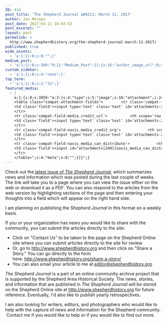 ```yaml
---
ID: 414
post_title: 'The Shepherd Journal &#8211; March 11, 2017'
author: Jon Morgan
post_date: 2017-03-11 16:43:53
post_excerpt: ""
layout: post
permalink: >
  http://www.shepherdhistory.org/the-shepherd-journal-march-11-2017/
published: true
wide_assets:
  - 'a:1:{i:0;s:0:"";}'
medium_post:
  - 'a:1:{i:0;s:309:"O:11:"Medium_Post":11:{s:16:"author_image_url";N;s:10:"author_url";N;s:11:"byline_name";N;s:12:"byline_email";N;s:10:"cross_link";s:2:"no";s:2:"id";N;s:21:"follower_notification";s:3:"yes";s:7:"license";s:19:"all-rights-reserved";s:14:"publication_id";s:12:"881fb60cdbf3";s:6:"status";s:4:"none";s:3:"url";N;}";}'
custom_sidebar:
  - 'a:1:{i:0;s:4:"none";}'
top_term:
  - 'a:1:{i:0;s:2:"31";}'
featured_media:
  - |
    a:1:{i:0;s:3959:"a:3:{s:4:"type";s:5:"image";s:10:"attachment";i:249;s:15:"attachment_data";a:33:{s:2:"id";i:249;s:5:"title";s:10:"word-image";s:8:"filename";s:15:"word-image.jpeg";s:3:"url";s:73:"http://www.shepherdhistory.org/wp-content/uploads/2017/02/word-image.jpeg";s:4:"link";s:112:"http://www.shepherdhistory.org/shepherd-sugar-bush-maple-weekend-open-house-to-be-held-march-18-19/word-image-9/";s:3:"alt";s:0:"";s:6:"author";s:1:"1";s:11:"description";s:0:"";s:7:"caption";s:0:"";s:4:"name";s:12:"word-image-9";s:6:"status";s:7:"inherit";s:10:"uploadedTo";i:248;s:4:"date";i:1487448544000;s:8:"modified";i:1487448544000;s:9:"menuOrder";i:0;s:4:"mime";s:10:"image/jpeg";s:4:"type";s:5:"image";s:7:"subtype";s:4:"jpeg";s:4:"icon";s:67:"http://www.shepherdhistory.org/wp-includes/images/media/default.png";s:13:"dateFormatted";s:17:"February 18, 2017";s:6:"nonces";a:3:{s:6:"update";s:10:"8f7dfbf2ea";s:6:"delete";s:10:"1ebb8209d8";s:4:"edit";s:10:"21db5a2f82";}s:8:"editLink";s:69:"http://www.shepherdhistory.org/wp-admin/post.php?post=249&action=edit";s:4:"meta";b:0;s:10:"authorName";s:17:"32bpwr3@gmail.com";s:14:"uploadedToLink";s:69:"http://www.shepherdhistory.org/wp-admin/post.php?post=248&action=edit";s:15:"uploadedToTitle";s:67:"Shepherd Sugar Bush Maple Weekend Open House to be held March 18-19";s:15:"filesizeInBytes";i:695479;s:21:"filesizeHumanReadable";s:6:"679 KB";s:6:"height";i:1875;s:5:"width";i:2500;s:11:"orientation";s:9:"landscape";s:5:"sizes";a:4:{s:9:"thumbnail";a:4:{s:6:"height";i:140;s:5:"width";i:140;s:3:"url";s:81:"http://www.shepherdhistory.org/wp-content/uploads/2017/02/word-image-140x140.jpeg";s:11:"orientation";s:9:"landscape";}s:6:"medium";a:4:{s:6:"height";i:252;s:5:"width";i:336;s:3:"url";s:81:"http://www.shepherdhistory.org/wp-content/uploads/2017/02/word-image-336x252.jpeg";s:11:"orientation";s:9:"landscape";}s:5:"large";a:4:{s:6:"height";i:578;s:5:"width";i:771;s:3:"url";s:81:"http://www.shepherdhistory.org/wp-content/uploads/2017/02/word-image-771x578.jpeg";s:11:"orientation";s:9:"landscape";}s:4:"full";a:4:{s:3:"url";s:73:"http://www.shepherdhistory.org/wp-content/uploads/2017/02/word-image.jpeg";s:6:"height";i:1875;s:5:"width";i:2500;s:11:"orientation";s:9:"landscape";}}s:6:"compat";a:2:{s:4:"item";s:1710:"<input type="hidden" name="attachments[249][menu_order]" value="0" /><p class="media-types media-types-required-info">Required fields are marked <span class="required">*</span></p>
    <table class="compat-attachment-fields">		<tr class='compat-field-media_credit'>			<th scope='row' class='label'><label for='attachments-249-media_credit'><span class='alignleft'>Credit</span><br class='clear' /></label></th>
    <td class='field'><input type='text' class='text' id='attachments-249-media_credit' name='attachments[249][media_credit]' value=''  /></td>
    </tr>
    <tr class='compat-field-media_credit_url'>			<th scope='row' class='label'><label for='attachments-249-media_credit_url'><span class='alignleft'>Credit URL</span><br class='clear' /></label></th>
    <td class='field'><input type='text' class='text' id='attachments-249-media_credit_url' name='attachments[249][media_credit_url]' value=''  /></td>
    </tr>
    <tr class='compat-field-navis_media_credit_org'>			<th scope='row' class='label'><label for='attachments-249-navis_media_credit_org'><span class='alignleft'>Organization</span><br class='clear' /></label></th>
    <td class='field'><input type='text' class='text' id='attachments-249-navis_media_credit_org' name='attachments[249][navis_media_credit_org]' value=''  /></td>
    </tr>
    <tr class='compat-field-navis_media_can_distribute'>			<th scope='row' class='label'><label for='attachments-249-navis_media_can_distribute'><span class='alignleft'>Can<br />distribute?</span><br class='clear' /></label></th>
    <td class='field'><input id="attachments[249][navis_media_can_distribute]" name="attachments[249][navis_media_can_distribute]" type="checkbox" value="1"  /></td>
    </tr>
    </table>";s:4:"meta";s:0:"";}}}";}
---
```

Check out the<a href="https://www.gitbook.com/book/shepherdjrn/dcb-02262017/details"> latest issue of <em>The Shepherd Journal</em></a>, which summarizes news and information which was posted during the last couple of weeks. The link will take you to a page where you can view the issue either on the web or download it as a PDF. You can also respond to the articles from the web version by highlighting sections of the page and then entering your thoughts into a field which will appear on the right hand side.

I am planning on publishing the <em>Shepherd Journal</em> in this format on a weekly basis.

If you or your organization has news you would like to share with the community, you can submit the articles directly to the site:
<ul>
 	<li>Click on "Contact Us" to be taken to the page on the Shepherd Online site where you can submit articles directly to the site for review</li>
 	<li>Or, go to <a href="http://www.shepherdhistory.org">http://www.shepherdhistory.org</a> and then click on "Share a Story." You can go directly to the form here: <a href="http://www.shepherdhistory.org/share-a-story/">http://www.shepherdhistory.org/share-a-story/</a></li>
 	<li>You can also email your article to me at <a href="mailto:editor@shepherdhistory.org">editor@shepherdhistory.org</a>.</li>
</ul>
<em>The Shepherd Journal</em> is a part of an online community archive project that is supported by the Shepherd Area Historical Society. The news, stories, and information that are published in <em>The Shepherd Journal </em>will be stored on the Shepherd Online site at <a href="http://www.shepherdhistory.org">http://www.shepherdhistory.org</a> for future reference. Eventually, I'd also like to publish yearly retrospectives.

I am also looking for writers, editors, and photographers who would like to help with the capture of news and information for the Shepherd community.  Contact me if you would like to help or if you would like to find out more.